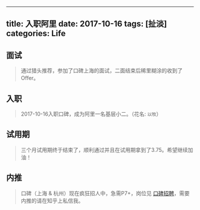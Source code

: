 
---
title: 入职阿里
date: 2017-10-16
tags: [扯淡]
categories: Life
---

## 面试

> 通过猎头推荐，参加了口碑上海的面试，二面结束后稀里糊涂的收到了Offer。

## 入职

> 2017-10-16入职口碑，成为阿里一名基层小二。（花名: `以牧`）


## 试用期

> 三个月试用期终于结束了，顺利通过并且在试用期拿到了3.75。希望继续加油！

## 内推

> 口碑（上海 & 杭州）现在疯狂招人中，急需P7+，岗位见 [口碑招聘](https://job.alibaba.com/zhaopin/positionList.htm?keyWord=JXU1M0UzJXU3ODkxJTIw&_input_charset=UTF-8)，需要内推的请在知乎上私信我。

